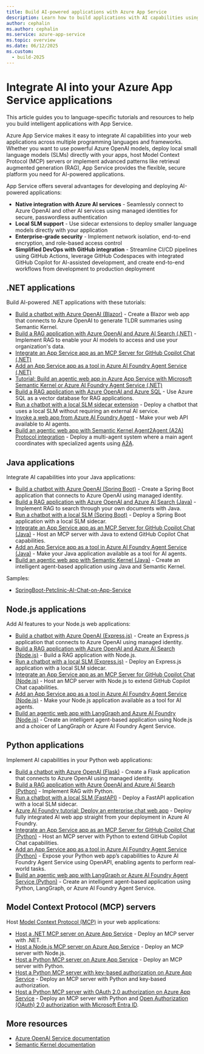 ```yaml
---
title: Build AI-powered applications with Azure App Service
description: Learn how to build applications with AI capabilities using Azure OpenAI, local small language models (SLMs), and other AI features in different programming languages and frameworks.
author: cephalin
ms.author: cephalin
ms.service: azure-app-service
ms.topic: overview
ms.date: 06/12/2025
ms.custom:
  - build-2025
---
```


# Integrate AI into your Azure App Service applications

This article guides you to language-specific tutorials and resources to help you build intelligent applications with App Service.

Azure App Service makes it easy to integrate AI capabilities into your web applications across multiple programming languages and frameworks. Whether you want to use powerful Azure OpenAI models, deploy local small language models (SLMs) directly with your apps, host Model Context Protocol (MCP) servers or implement advanced patterns like retrieval augmented generation (RAG), App Service provides the flexible, secure platform you need for AI-powered applications.

App Service offers several advantages for developing and deploying AI-powered applications:

- **Native integration with Azure AI services** - Seamlessly connect to Azure OpenAI and other AI services using managed identities for secure, passwordless authentication
- **Local SLM support** - Use sidecar extensions to deploy smaller language models directly with your application
- **Enterprise-grade security** - Implement network isolation, end-to-end encryption, and role-based access control
- **Simplified DevOps with GitHub integration** - Streamline CI/CD pipelines using GitHub Actions, leverage GitHub Codespaces with integrated GitHub Copilot for AI-assisted development, and create end-to-end workflows from development to production deployment

## .NET applications

Build AI-powered .NET applications with these tutorials:

- [Build a chatbot with Azure OpenAI (Blazor)](tutorial-ai-openai-chatbot-dotnet.md) - Create a Blazor web app that connects to Azure OpenAI to generate TLDR summaries using Semantic Kernel.
- [Build a RAG application with Azure OpenAI and Azure AI Search (.NET)](tutorial-ai-openai-search-dotnet.md) - Implement RAG to enable your AI models to access and use your organization's data.
- [Integrate an App Service app as an MCP Server for GitHub Copilot Chat (.NET)](tutorial-ai-model-context-protocol-server-dotnet.md)
- [Add an App Service app as a tool in Azure AI Foundry Agent Service (.NET)](tutorial-ai-integrate-azure-ai-agent-dotnet.md)
- [Tutorial: Build an agentic web app in Azure App Service with Microsoft Semantic Kernel or Azure AI Foundry Agent Service (.NET)](tutorial-ai-agent-web-app-semantic-kernel-foundry-dotnet.md)
- [Build a RAG application with Azure OpenAI and Azure SQL](deploy-intelligent-apps-dotnet-to-azure-sql.md) - Use Azure SQL as a vector database for RAG applications.
- [Run a chatbot with a local SLM sidecar extension](tutorial-ai-slm-dotnet.md) - Deploy a chatbot that uses a local SLM without requiring an external AI service.
- [Invoke a web app from Azure AI Foundry Agent](invoke-openapi-web-app-from-azure-ai-agent-service.md) - Make your web API available to AI agents.
- [Build an agentic web app with Semantic Kernel Agent2Agent (A2A) Protocol integration](https://techcommunity.microsoft.com/blog/appsonazureblog/building-agent-to-agent-a2a-applications-on-azure-app-service/4433114) - Deploy a multi-agent system where a main agent coordinates with specialized agents using [A2A](https://a2aproject.github.io/A2A/latest/).

## Java applications

Integrate AI capabilities into your Java applications:

- [Build a chatbot with Azure OpenAI (Spring Boot)](tutorial-ai-openai-chatbot-java.md) - Create a Spring Boot application that connects to Azure OpenAI using managed identity.
- [Build a RAG application with Azure OpenAI and Azure AI Search (Java)](tutorial-ai-openai-search-java.md) - Implement RAG to search through your own documents with Java.
- [Run a chatbot with a local SLM (Spring Boot)](tutorial-ai-slm-spring-boot.md) - Deploy a Spring Boot application with a local SLM sidecar.
- [Integrate an App Service app as an MCP Server for GitHub Copilot Chat (Java)](tutorial-ai-model-context-protocol-server-java.md) - Host an MCP server with Java to extend GitHub Copilot Chat capabilities.
- [Add an App Service app as a tool in Azure AI Foundry Agent Service (Java)](tutorial-ai-integrate-azure-ai-agent-java.md) - Make your Java application available as a tool for AI agents.
- [Build an agentic web app with Semantic Kernel (Java)](tutorial-ai-agent-web-app-semantic-kernel-java.md) - Create an intelligent agent-based application using Java and Semantic Kernel.

Samples:

- [SpringBoot-Petclinic-AI-Chat-on-App-Service](https://github.com/Azure-Samples/SpringBoot-Petclinic-AI-Chat-on-App-Service)

## Node.js applications

Add AI features to your Node.js web applications:

- [Build a chatbot with Azure OpenAI (Express.js)](tutorial-ai-openai-chatbot-node.md) - Create an Express.js application that connects to Azure OpenAI using managed identity.
- [Build a RAG application with Azure OpenAI and Azure AI Search (Node.js)](tutorial-ai-openai-search-nodejs.md) - Build a RAG application with Node.js.
- [Run a chatbot with a local SLM (Express.js)](tutorial-ai-slm-expressjs.md) - Deploy an Express.js application with a local SLM sidecar.
- [Integrate an App Service app as an MCP Server for GitHub Copilot Chat (Node.js)](tutorial-ai-model-context-protocol-server-node.md) - Host an MCP server with Node.js to extend GitHub Copilot Chat capabilities.
- [Add an App Service app as a tool in Azure AI Foundry Agent Service (Node.js)](tutorial-ai-integrate-azure-ai-agent-node.md) - Make your Node.js application available as a tool for AI agents.
- [Build an agentic web app with LangGraph and Azure AI Foundry (Node.js)](tutorial-ai-agent-web-app-langgraph-foundry-node.md) - Create an intelligent agent-based application using Node.js and a choicer of LangGraph or Azure AI Foundry Agent Service.

## Python applications

Implement AI capabilities in your Python web applications:

- [Build a chatbot with Azure OpenAI (Flask)](tutorial-ai-openai-chatbot-python.md) - Create a Flask application that connects to Azure OpenAI using managed identity.
- [Build a RAG application with Azure OpenAI and Azure AI Search (Python)](tutorial-ai-openai-search-python.md) - Implement RAG with Python.
- [Run a chatbot with a local SLM (FastAPI)](tutorial-ai-slm-fastapi.md) - Deploy a FastAPI application with a local SLM sidecar.
- [Azure AI Foundry tutorial: Deploy an enterprise chat web app](/azure/ai-foundry/tutorials/deploy-chat-web-app?toc=/azure/app-service/toc.json&bc=/azure/bread/toc.json) - Deploy fully integrated AI web app straight from your deployment in Azure AI Foundry.
- [Integrate an App Service app as an MCP Server for GitHub Copilot Chat (Python)](tutorial-ai-model-context-protocol-server-python.md) - Host an MCP server with Python to extend GitHub Copilot Chat capabilities.
- [Add an App Service app as a tool in Azure AI Foundry Agent Service (Python)](tutorial-ai-integrate-azure-ai-agent-python.md) - Expose your Python web app’s capabilities to Azure AI Foundry Agent Service using OpenAPI, enabling agents to perform real-world tasks.
- [Build an agentic web app with LangGraph or Azure AI Foundry Agent Service (Python)](tutorial-ai-agent-web-app-langgraph-foundry-python.md) - Create an intelligent agent-based application using Python, LangGraph, or Azure AI Foundry Agent Service.

## Model Context Protocol (MCP) servers

Host [Model Context Protocol (MCP)](https://modelcontextprotocol.io/introduction) in your web applications:

- [Host a .NET MCP server on Azure App Service](https://github.com/Azure-Samples/remote-mcp-webapp-dotnet) - Deploy an MCP server with .NET.
- [Host a Node.js MCP server on Azure App Service](https://github.com/Azure-Samples/remote-mcp-webapp-node) - Deploy an MCP server with Node.js.
- [Host a Python MCP server on Azure App Service](https://github.com/Azure-Samples/remote-mcp-webapp-python) - Deploy an MCP server with Python.
- [Host a Python MCP server with key-based authorization on Azure App Service](https://github.com/Azure-Samples/remote-mcp-webapp-python-auth) - Deploy an MCP server with Python and key-based authorization.
- [Host a Python MCP server with OAuth 2.0 authorization on Azure App Service](https://github.com/Azure-Samples/remote-mcp-webapp-python-auth-oauth) - Deploy an MCP server with Python and [Open Authorization (OAuth) 2.0 authorization with Microsoft Entra ID](/entra/architecture/auth-oauth2).

## More resources

- [Azure OpenAI Service documentation](/azure/ai-services/openai/)
- [Semantic Kernel documentation](/semantic-kernel/)
